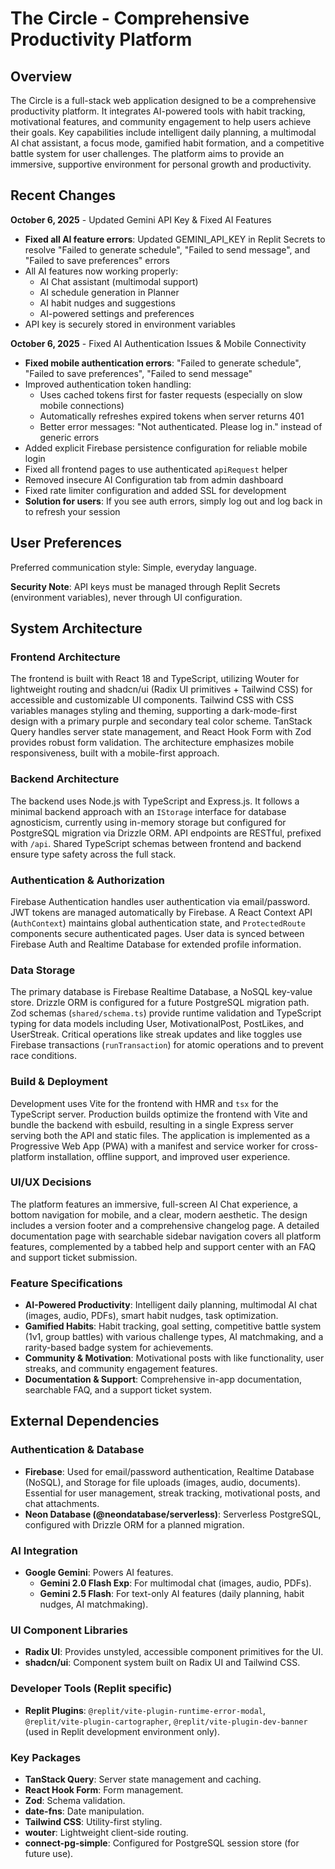 # The Circle - Comprehensive Productivity Platform

## Overview

The Circle is a full-stack web application designed to be a comprehensive productivity platform. It integrates AI-powered tools with habit tracking, motivational features, and community engagement to help users achieve their goals. Key capabilities include intelligent daily planning, a multimodal AI chat assistant, a focus mode, gamified habit formation, and a competitive battle system for user challenges. The platform aims to provide an immersive, supportive environment for personal growth and productivity.

## Recent Changes

**October 6, 2025** - Updated Gemini API Key & Fixed AI Features
- **Fixed all AI feature errors**: Updated GEMINI_API_KEY in Replit Secrets to resolve "Failed to generate schedule", "Failed to send message", and "Failed to save preferences" errors
- All AI features now working properly:
  - AI Chat assistant (multimodal support)
  - AI schedule generation in Planner
  - AI habit nudges and suggestions
  - AI-powered settings and preferences
- API key is securely stored in environment variables

**October 6, 2025** - Fixed AI Authentication Issues & Mobile Connectivity
- **Fixed mobile authentication errors**: "Failed to generate schedule", "Failed to save preferences", "Failed to send message"
- Improved authentication token handling:
  - Uses cached tokens first for faster requests (especially on slow mobile connections)
  - Automatically refreshes expired tokens when server returns 401
  - Better error messages: "Not authenticated. Please log in." instead of generic errors
- Added explicit Firebase persistence configuration for reliable mobile login
- Fixed all frontend pages to use authenticated `apiRequest` helper
- Removed insecure AI Configuration tab from admin dashboard
- Fixed rate limiter configuration and added SSL for development
- **Solution for users**: If you see auth errors, simply log out and log back in to refresh your session

## User Preferences

Preferred communication style: Simple, everyday language.

**Security Note**: API keys must be managed through Replit Secrets (environment variables), never through UI configuration.

## System Architecture

### Frontend Architecture

The frontend is built with React 18 and TypeScript, utilizing Wouter for lightweight routing and shadcn/ui (Radix UI primitives + Tailwind CSS) for accessible and customizable UI components. Tailwind CSS with CSS variables manages styling and theming, supporting a dark-mode-first design with a primary purple and secondary teal color scheme. TanStack Query handles server state management, and React Hook Form with Zod provides robust form validation. The architecture emphasizes mobile responsiveness, built with a mobile-first approach.

### Backend Architecture

The backend uses Node.js with TypeScript and Express.js. It follows a minimal backend approach with an `IStorage` interface for database agnosticism, currently using in-memory storage but configured for PostgreSQL migration via Drizzle ORM. API endpoints are RESTful, prefixed with `/api`. Shared TypeScript schemas between frontend and backend ensure type safety across the full stack.

### Authentication & Authorization

Firebase Authentication handles user authentication via email/password. JWT tokens are managed automatically by Firebase. A React Context API (`AuthContext`) maintains global authentication state, and `ProtectedRoute` components secure authenticated pages. User data is synced between Firebase Auth and Realtime Database for extended profile information.

### Data Storage

The primary database is Firebase Realtime Database, a NoSQL key-value store. Drizzle ORM is configured for a future PostgreSQL migration path. Zod schemas (`shared/schema.ts`) provide runtime validation and TypeScript typing for data models including User, MotivationalPost, PostLikes, and UserStreak. Critical operations like streak updates and like toggles use Firebase transactions (`runTransaction`) for atomic operations and to prevent race conditions.

### Build & Deployment

Development uses Vite for the frontend with HMR and `tsx` for the TypeScript server. Production builds optimize the frontend with Vite and bundle the backend with esbuild, resulting in a single Express server serving both the API and static files. The application is implemented as a Progressive Web App (PWA) with a manifest and service worker for cross-platform installation, offline support, and improved user experience.

### UI/UX Decisions

The platform features an immersive, full-screen AI Chat experience, a bottom navigation for mobile, and a clear, modern aesthetic. The design includes a version footer and a comprehensive changelog page. A detailed documentation page with searchable sidebar navigation covers all platform features, complemented by a tabbed help and support center with an FAQ and support ticket submission.

### Feature Specifications

- **AI-Powered Productivity**: Intelligent daily planning, multimodal AI chat (images, audio, PDFs), smart habit nudges, task optimization.
- **Gamified Habits**: Habit tracking, goal setting, competitive battle system (1v1, group battles) with various challenge types, AI matchmaking, and a rarity-based badge system for achievements.
- **Community & Motivation**: Motivational posts with like functionality, user streaks, and community engagement features.
- **Documentation & Support**: Comprehensive in-app documentation, searchable FAQ, and a support ticket system.

## External Dependencies

### Authentication & Database
- **Firebase**: Used for email/password authentication, Realtime Database (NoSQL), and Storage for file uploads (images, audio, documents). Essential for user management, streak tracking, motivational posts, and chat attachments.
- **Neon Database (@neondatabase/serverless)**: Serverless PostgreSQL, configured with Drizzle ORM for a planned migration.

### AI Integration
- **Google Gemini**: Powers AI features.
  - **Gemini 2.0 Flash Exp**: For multimodal chat (images, audio, PDFs).
  - **Gemini 2.5 Flash**: For text-only AI features (daily planning, habit nudges, AI matchmaking).

### UI Component Libraries
- **Radix UI**: Provides unstyled, accessible component primitives for the UI.
- **shadcn/ui**: Component system built on Radix UI and Tailwind CSS.

### Developer Tools (Replit specific)
- **Replit Plugins**: `@replit/vite-plugin-runtime-error-modal`, `@replit/vite-plugin-cartographer`, `@replit/vite-plugin-dev-banner` (used in Replit development environment only).

### Key Packages
- **TanStack Query**: Server state management and caching.
- **React Hook Form**: Form management.
- **Zod**: Schema validation.
- **date-fns**: Date manipulation.
- **Tailwind CSS**: Utility-first styling.
- **wouter**: Lightweight client-side routing.
- **connect-pg-simple**: Configured for PostgreSQL session store (for future use).